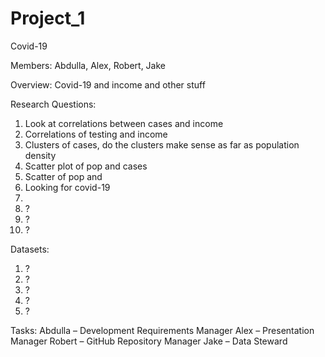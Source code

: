 # Project_1

Covid-19

Members: Abdulla, Alex, Robert, Jake

Overview: Covid-19 and income and other stuff

Research Questions:
1.	Look at correlations between cases and income
2.	Correlations of testing and income
3.	Clusters of cases, do the clusters make sense as far as population density
4.	Scatter plot of pop and cases
5.	Scatter of pop and 
6.	Looking for covid-19
7.	
8.	?
9.	?
10.	?

Datasets:
1.	?
2.	?
3.	?
4.	?
5.	?

Tasks: 
Abdulla – Development Requirements Manager
Alex – Presentation Manager
Robert – GitHub Repository Manager
Jake – Data Steward
